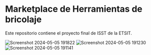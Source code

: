 # Marketplace de Herramientas de bricolaje
Este repositorio contiene el proyecto final de ISST de la ETSIT.

![Screenshot 2024-05-05 191822](https://github.com/user-attachments/assets/794b2af9-cd6b-4190-b6e0-108b88edf204)
![Screenshot 2024-05-05 191230](https://github.com/user-attachments/assets/b28d1a30-3a8b-4b9a-9613-eddc962e7b71)
![Screenshot 2024-05-05 191141](https://github.com/user-attachments/assets/6415364b-e4ef-4a04-805d-12e67879f4be)
